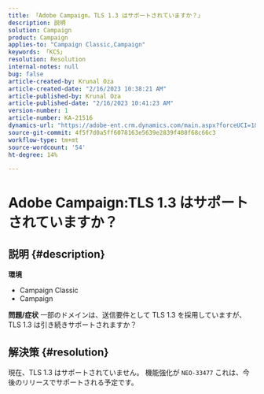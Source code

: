 ```yaml
---
title: 「Adobe Campaign。TLS 1.3 はサポートされていますか？」
description: 説明
solution: Campaign
product: Campaign
applies-to: "Campaign Classic,Campaign"
keywords: 「KCS」
resolution: Resolution
internal-notes: null
bug: false
article-created-by: Krunal Oza
article-created-date: "2/16/2023 10:38:21 AM"
article-published-by: Krunal Oza
article-published-date: "2/16/2023 10:41:23 AM"
version-number: 1
article-number: KA-21516
dynamics-url: "https://adobe-ent.crm.dynamics.com/main.aspx?forceUCI=1&pagetype=entityrecord&etn=knowledgearticle&id=12b1b402-e6ad-ed11-aad1-6045bd006793"
source-git-commit: 4f5f7d0a5ff6078163e5639e2839f408f68c66c3
workflow-type: tm+mt
source-wordcount: '54'
ht-degree: 14%

---
```


# Adobe Campaign:TLS 1.3 はサポートされていますか？

## 説明 {#description}

<b>環境</b>
- Campaign Classic
- Campaign



<b>問題/症状</b>
一部のドメインは、送信要件として TLS 1.3 を採用していますが、TLS 1.3 は引き続きサポートされますか？


## 解決策 {#resolution}


現在、TLS 1.3 はサポートされていません。 機能強化が `NEO-33477` これは、今後のリリースでサポートされる予定です。
